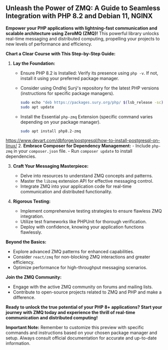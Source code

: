 ## Unleash the Power of ZMQ: A Guide to Seamless Integration with PHP 8.2 and Debian 11, NGINX

**Empower your PHP applications with lightning-fast communication and scalable architecture using ZeroMQ (ZMQ)!** This powerful library unlocks real-time messaging and distributed computing, propelling your projects to new levels of performance and efficiency.

**Chart a Clear Course with This Step-by-Step Guide:**

1. **Lay the Foundation:**
    - Ensure PHP 8.2 is Installed: Verify its presence using `php -v`. If not, install it using your preferred package manager.
    - Consider using Ondřej Surý's repository for the latest PHP versions (instructions for specific package managers).
      
      ```bash
      sudo echo "deb https://packages.sury.org/php/ $(lsb_release -sc) main" | sudo tee /etc/apt/sources.list.d/php.list
      sudo apt update
      ```
    - Install the Essential `php-zmq` Extension (specific command varies depending on your package manager).
      ```bash
      sudo apt install php8.2-zmq
      ```
https://www.devart.com/dbforge/postgresql/how-to-install-postgresql-on-linux/
2. **Embrace Composer for Dependency Management:**
    - Include `php-zmq` in your `composer.json` file.
    - Run `composer update` to install dependencies.

3. **Craft Your Messaging Masterpiece:**
    - Delve into resources to understand ZMQ concepts and patterns.
    - Master the `libzmq` extension API for effective messaging control.
    - Integrate ZMQ into your application code for real-time communication and distributed functionality.

4. **Rigorous Testing:**
    - Implement comprehensive testing strategies to ensure flawless ZMQ integration.
    - Utilize test frameworks like PHPUnit for thorough verification.
    - Deploy with confidence, knowing your application functions flawlessly.

**Beyond the Basics:**

- Explore advanced ZMQ patterns for enhanced capabilities.
- Consider `react/zmq` for non-blocking ZMQ interactions and greater efficiency.
- Optimize performance for high-throughput messaging scenarios.

**Join the ZMQ Community:**

- Engage with the active ZMQ community on forums and mailing lists.
- Contribute to open-source projects related to ZMQ and PHP and make a difference.

**Ready to unlock the true potential of your PHP 8+ applications? Start your journey with ZMQ today and experience the thrill of real-time communication and distributed computing!**

**Important Note:** Remember to customize this preview with specific commands and instructions based on your chosen package manager and setup. Always consult official documentation for accurate and up-to-date information.
